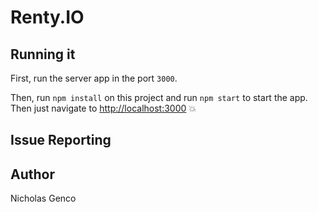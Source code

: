 # Renty.IO
## Running it

First, run the server app in the port `3000`.

Then, run `npm install` on this project and run `npm start` to start the app. Then just navigate to [http://localhost:3000](http://localhost:3000) :boom:

## Issue Reporting


## Author

Nicholas Genco


